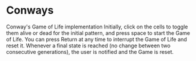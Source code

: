 # Conways
Conway's Game of Life implementation
Initially, click on the cells to toggle them alive or dead for the initial pattern, and press space to start the Game of Life.
You can press Return at any time to interrupt the Game of Life and reset it. 
Whenever a final state is reached (no change between two consecutive generations), the user is notified and the Game is reset. 

